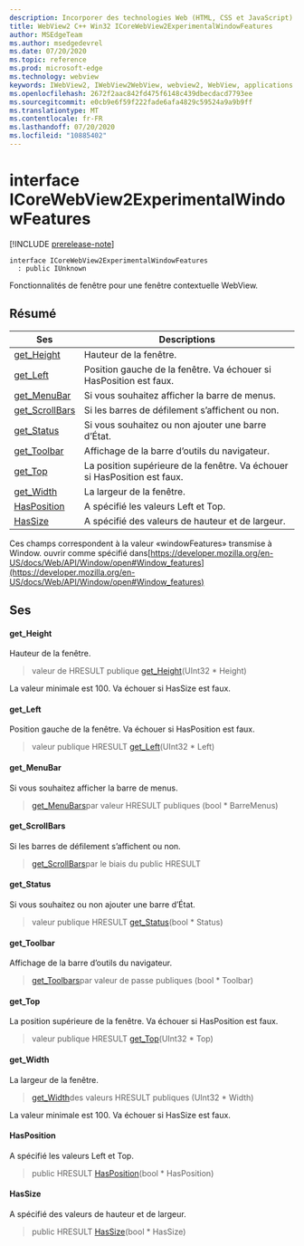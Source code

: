 ```yaml
---
description: Incorporer des technologies Web (HTML, CSS et JavaScript) dans vos applications natives avec le contrôle Microsoft Edge WebView2
title: WebView2 C++ Win32 ICoreWebView2ExperimentalWindowFeatures
author: MSEdgeTeam
ms.author: msedgedevrel
ms.date: 07/20/2020
ms.topic: reference
ms.prod: microsoft-edge
ms.technology: webview
keywords: IWebView2, IWebView2WebView, webview2, WebView, applications Win32, Win32, Edge, ICoreWebView2, ICoreWebView2Controller, contrôle de navigateur, html Edge, ICoreWebView2ExperimentalWindowFeatures
ms.openlocfilehash: 2672f2aac842fd475f6148c439dbecdacd7793ee
ms.sourcegitcommit: e0cb9e6f59f222fade6afa4829c59524a9a9b9ff
ms.translationtype: MT
ms.contentlocale: fr-FR
ms.lasthandoff: 07/20/2020
ms.locfileid: "10885402"
---
```

# interface ICoreWebView2ExperimentalWindowFeatures 

[!INCLUDE [prerelease-note](../../includes/prerelease-note.md)]

```
interface ICoreWebView2ExperimentalWindowFeatures
  : public IUnknown
```

Fonctionnalités de fenêtre pour une fenêtre contextuelle WebView.

## Résumé

 Ses                        | Descriptions
--------------------------------|---------------------------------------------
[get_Height](#get_height) | Hauteur de la fenêtre.
[get_Left](#get_left) | Position gauche de la fenêtre. Va échouer si HasPosition est faux.
[get_MenuBar](#get_menubar) | Si vous souhaitez afficher la barre de menus.
[get_ScrollBars](#get_scrollbars) | Si les barres de défilement s’affichent ou non.
[get_Status](#get_status) | Si vous souhaitez ou non ajouter une barre d’État.
[get_Toolbar](#get_toolbar) | Affichage de la barre d’outils du navigateur.
[get_Top](#get_top) | La position supérieure de la fenêtre. Va échouer si HasPosition est faux.
[get_Width](#get_width) | La largeur de la fenêtre.
[HasPosition](#hasposition) | A spécifié les valeurs Left et Top.
[HasSize](#hassize) | A spécifié des valeurs de hauteur et de largeur.

Ces champs correspondent à la valeur «windowFeatures» transmise à Window. ouvrir comme spécifié dans[https://developer.mozilla.org/en-US/docs/Web/API/Window/open#Window_features](https://developer.mozilla.org/en-US/docs/Web/API/Window/open#Window_features)

## Ses

#### get_Height 

Hauteur de la fenêtre.

> valeur de HRESULT publique [get_Height](#get_height)(UInt32 * Height)

La valeur minimale est 100. Va échouer si HasSize est faux.

#### get_Left 

Position gauche de la fenêtre. Va échouer si HasPosition est faux.

> valeur publique HRESULT [get_Left](#get_left)(UInt32 * Left)

#### get_MenuBar 

Si vous souhaitez afficher la barre de menus.

> [get_MenuBars](#get_menubar)par valeur HRESULT publiques (bool * BarreMenus)

#### get_ScrollBars 

Si les barres de défilement s’affichent ou non.

> [get_ScrollBars](#get_scrollbars)par le biais du public HRESULT

#### get_Status 

Si vous souhaitez ou non ajouter une barre d’État.

> valeur publique HRESULT [get_Status](#get_status)(bool * Status)

#### get_Toolbar 

Affichage de la barre d’outils du navigateur.

> [get_Toolbars](#get_toolbar)par valeur de passe publiques (bool * Toolbar)

#### get_Top 

La position supérieure de la fenêtre. Va échouer si HasPosition est faux.

> valeur publique HRESULT [get_Top](#get_top)(UInt32 * Top)

#### get_Width 

La largeur de la fenêtre.

> [get_Width](#get_width)des valeurs HRESULT publiques (UInt32 * Width)

La valeur minimale est 100. Va échouer si HasSize est faux.

#### HasPosition 

A spécifié les valeurs Left et Top.

> public HRESULT [HasPosition](#hasposition)(bool * HasPosition)

#### HasSize 

A spécifié des valeurs de hauteur et de largeur.

> public HRESULT [HasSize](#hassize)(bool * HasSize)

